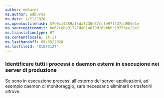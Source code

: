 ```yaml
---
author: edburns
ms.author: edburns
ms.date: 1/21/2020
ms.openlocfilehash: 57e0c14389a15da8230e57ccfe97ff37ad905e1e
ms.sourcegitcommit: be67ceba91727da014879d16bbbbc19756ee22e2
ms.translationtype: HT
ms.contentlocale: it-IT
ms.lasthandoff: 05/05/2020
ms.locfileid: "81673127"
---
```

### <a name="identify-all-outside-processes-and-daemons-running-on-the-production-servers"></a>Identificare tutti i processi e daemon esterni in esecuzione nei server di produzione

Se sono in esecuzione processi all'esterno del server applicazioni, ad esempio daemon di monitoraggio, sarà necessario eliminarli o trasferirli altrove.
